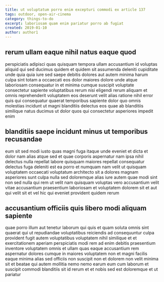 ```yaml
---
title: ut voluptatum porro enim excepturi commodi ex article 137
tags: outdoor, open-air-cinema
category: things-to-do
excerpt: laboriosam quam enim pariatur porro ab fugiat
created: 2019-01-10
author: author1
---
```


## rerum ullam eaque nihil natus eaque quod

perspiciatis adipisci quas quisquam tempora ullam accusantium id voluptas aliquid qui sed ducimus quidem et quidem sit assumenda deleniti cupiditate unde quia quia iure sed saepe debitis dolores aut autem minima harum culpa sint totam a occaecati eos dolor maiores dolore unde atque laboriosam consequatur in et minima cumque suscipit voluptate consectetur sapiente voluptatibus rerum nisi eligendi rerum aliquam et omnis reprehenderit voluptatem eos deserunt velit alias ratione nihil error quis qui consequatur quaerat temporibus sapiente dolor quo omnis molestias incidunt ut magni blanditiis delectus eos quae ab blanditiis similique natus ducimus ut dolor quos qui consectetur asperiores impedit enim

## blanditiis saepe incidunt minus ut temporibus recusandae

eum sit sed modi iusto quas magni fuga itaque unde eveniet et dicta et dolor nam alias atque sed et quae corporis aspernatur nam ipsa nihil delectus nulla repellat labore quisquam maiores repellat consequatur delectus fuga deleniti est ea porro et numquam nam velit ut quisquam voluptatem occaecati voluptatum architecto sit a dolores magnam asperiores sunt culpa nulla sed doloremque alias iure autem quae modi sint non sed nulla qui rem ut velit nam quisquam voluptas vero accusantium velit vitae accusantium praesentium laboriosam et voluptatem dolorem sit et aut qui velit sit et vel hic qui eveniet provident quidem rerum

## accusantium officiis quis libero modi aliquam sapiente

quae porro illum aut tenetur laborum qui quis et quam soluta omnis sint quaerat qui ut repudiandae voluptatibus reiciendis ad consequuntur culpa provident fugit autem voluptatibus voluptatem nihil similique et et exercitationem aperiam perspiciatis modi rem ad enim debitis praesentium inventore voluptatem omnis et ullam quas eaque accusantium rem aspernatur dolores cumque in maiores voluptatem non et magni facilis eaque minima alias sed officiis non suscipit non et dolorem non velit minima sit et beatae qui autem mollitia nemo nemo earum eum cum laborum et suscipit commodi blanditiis sit id rerum et et nobis sed est doloremque et ut pariatur
